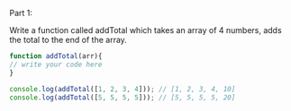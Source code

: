Part 1:

Write a function called addTotal which takes an array of 4 numbers, adds the total to the end of the array.


```js
function addTotal(arr){
// write your code here
}

console.log(addTotal([1, 2, 3, 4])); // [1, 2, 3, 4, 10]
console.log(addTotal([5, 5, 5, 5])); // [5, 5, 5, 5, 20]
```
